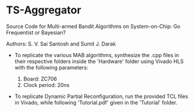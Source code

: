 # TS-Aggregator

Source Code for Multi-armed Bandit Algorithms on System-on-Chip: Go Frequentist or Bayesian?

Authors: S. V. Sai Santosh and Sumit J. Darak

- To replicate the various MAB algorithms, synthesize the .cpp files in their respective folders inside the 'Hardware' folder using Vivado HLS with the following parameters:
    1) Board: ZC706
    2) Clock period: 20ns

- To replicate Dynamic Partial Reconfiguration, run the provided TCL files in Vivado, while following 'Tutorial.pdf' given in the 'Tutorial' folder.

